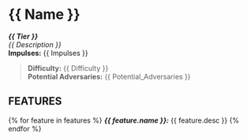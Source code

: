 # {{ Name }}

***{{ Tier }}***  
*{{ Description }}*  
**Impulses:** {{ Impulses }}

> **Difficulty:** {{ Difficulty }}  
> **Potential Adversaries:** {{ Potential_Adversaries }}

## FEATURES
{% for feature in features %}
***{{ feature.name }}:*** {{ feature.desc }}
{% endfor %}
